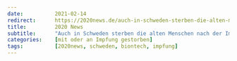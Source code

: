 ```yaml
---
date:          2021-02-14
redirect:      https://2020news.de/auch-in-schweden-sterben-die-alten-menschen-nach-der-impfung/
title:         2020 News
subtitle:      "Auch in Schweden sterben die alten Menschen nach der Impfung"
categories:    [mit oder an Impfung gestorben]
tags:          [2020news, schweden, biontech, impfung]
---
```

